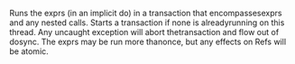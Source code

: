 Runs the exprs (in an implicit do) in a transaction that encompassesexprs and any nested calls.  Starts a transaction if none is alreadyrunning on this thread. Any uncaught exception will abort thetransaction and flow out of dosync. The exprs may be run more thanonce, but any effects on Refs will be atomic.